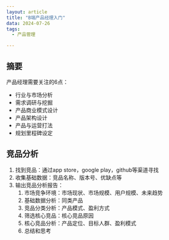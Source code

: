 ```yaml
---
layout: article
title: "B端产品经理入门"
data: 2024-07-26
tags:
  - 产品管理

---
```


## 摘要

产品经理需要关注的6点：

- 行业与市场分析
- 需求调研与挖掘
- 产品商业模式设计
- 产品架构设计
- 产品与运营打法
- 规划里程碑设定

## 竞品分析

1. 找到竞品：通过app store，google play，github等渠道寻找
1. 收集基础数据：竞品名称、版本号、优缺点等
1. 输出竞品分析报告：
   1. 市场竞争环境：市场现状、市场规模、用户规模、未来趋势
   1. 基础数据分析：同类产品
   1. 竞品分类分析：产品模式、盈利方式
   1. 筛选核心竞品：核心竞品原因
   1. 核心竞品分析：产品定位、目标人群、盈利模式
   1. 总结和思考
